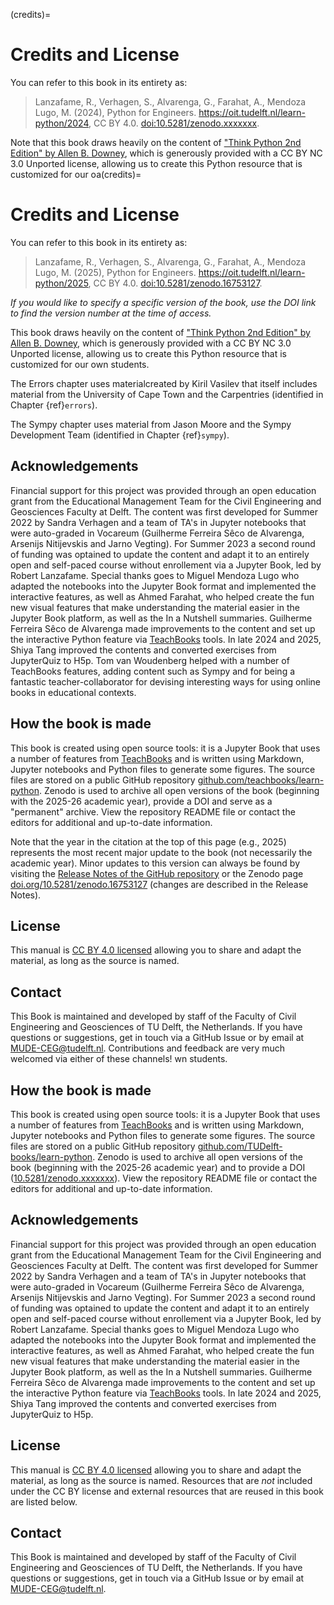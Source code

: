 (credits)=
# Credits and License

You can refer to this book in its entirety as:

> Lanzafame, R., Verhagen, S., Alvarenga, G., Farahat, A., Mendoza Lugo, M. (2024), Python for Engineers. https://oit.tudelft.nl/learn-python/2024, CC BY 4.0. [doi:10.5281/zenodo.xxxxxxx](https://doi.org/10.5281/zenodo.xxxxxxx).

Note that this book draws heavily on the content of ["Think Python 2nd Edition" by Allen B. Downey](https://greenteapress.com/wp/think-python-2e/), which is generously provided with a CC BY NC 3.0 Unported license, allowing us to create this Python resource that is customized for our oa(credits)=
# Credits and License

You can refer to this book in its entirety as:

> Lanzafame, R., Verhagen, S., Alvarenga, G., Farahat, A., Mendoza Lugo, M. (2025), Python for Engineers. https://oit.tudelft.nl/learn-python/2025, CC BY 4.0. [doi:10.5281/zenodo.16753127](https://doi.org/10.5281/zenodo.16753127).

_If you would like to specify a specific version of the book, use the DOI link to find the version number at the time of access._

This book draws heavily on the content of ["Think Python 2nd Edition" by Allen B. Downey](https://greenteapress.com/wp/think-python-2e/), which is generously provided with a CC BY NC 3.0 Unported license, allowing us to create this Python resource that is customized for our own students.

The Errors chapter uses materialcreated by Kiril Vasilev that itself includes material from the University of Cape Town and the Carpentries (identified in Chapter {ref}`errors`).

The Sympy chapter uses material from Jason Moore and the Sympy Development Team (identified in Chapter {ref}`sympy`).

## Acknowledgements

Financial support for this project was provided through an open education grant from the Educational Management Team for the Civil Engineering and Geosciences Faculty at Delft. The content was first developed for Summer 2022 by Sandra Verhagen and a team of TA's in Jupyter notebooks that were auto-graded in Vocareum (Guilherme Ferreira Sêco de Alvarenga, Arsenijs Nitijevskis and Jarno Vegting). For Summer 2023 a second round of funding was optained to update the content and adapt it to an entirely open and self-paced course without enrollement via a Jupyter Book, led by Robert Lanzafame. Special thanks goes to Miguel Mendoza Lugo who adapted the notebooks into the Jupyter Book format and implemented the interactive features, as well as Ahmed Farahat, who helped create the fun new visual features that make understanding the material easier in the Jupyter Book platform, as well as the In a Nutshell summaries. Guilherme Ferreira Sêco de Alvarenga made improvements to the content and set up the interactive Python feature via [TeachBooks](teachbooks.io) tools. In late 2024 and 2025, Shiya Tang improved the contents and converted exercises from JupyterQuiz to H5p. Tom van Woudenberg helped with a number of TeachBooks features, adding content such as Sympy and for being a fantastic teacher-collaborator for devising interesting ways for using online books in educational contexts.

## How the book is made

This book is created using open source tools: it is a Jupyter Book that uses a number of features from [TeachBooks](https://teachbooks.io/) and is written using Markdown, Jupyter notebooks and Python files to generate some figures. The source files are stored on a public GitHub repository [github.com/teachbooks/learn-python](https://github.com/teachbooks/learn-python). Zenodo is used to archive all open versions of the book (beginning with the 2025-26 academic year), provide a DOI and serve as a "permanent" archive.  View the repository README file or contact the editors for additional and up-to-date information.

Note that the year in the citation at the top of this page (e.g., 2025) represents the most recent major update to the book (not necessarily the academic year). Minor updates to this version can always be found by visiting the [Release Notes of the GitHub repository](https://github.com/TUDelft-books/learn-python/releases) or the Zenodo page [doi.org/10.5281/zenodo.16753127](https://doi.org/10.5281/zenodo.16753127) (changes are described in the Release Notes).

## License

This manual is [CC BY 4.0 licensed](https://creativecommons.org/licenses/by/4.0/) allowing you to share and adapt the material, as long as the source is named.

## Contact

This Book is maintained and developed by staff of the Faculty of Civil Engineering and Geosciences of TU Delft, the Netherlands. If you have questions or suggestions, get in touch via a GitHub Issue or by email at MUDE-CEG@tudelft.nl. Contributions and feedback are very much welcomed via either of these channels!
wn students.

## How the book is made

This book is created using open source tools: it is a Jupyter Book that uses a number of features from [TeachBooks](https://teachbooks.io/) and is written using Markdown, Jupyter notebooks and Python files to generate some figures. The source files are stored on a public GitHub repository [github.com/TUDelft-books/learn-python](https://github.com/TUDelft-books/learn-python). Zenodo is used to archive all open versions of the book (beginning with the 2025-26 academic year) and to provide a DOI ([10.5281/zenodo.xxxxxxx](https://doi.org/10.5281/zenodo.xxxxxxx)).  View the repository README file or contact the editors for additional and up-to-date information.

## Acknowledgements

Financial support for this project was provided through an open education grant from the Educational Management Team for the Civil Engineering and Geosciences Faculty at Delft. The content was first developed for Summer 2022 by Sandra Verhagen and a team of TA's in Jupyter notebooks that were auto-graded in Vocareum (Guilherme Ferreira Sêco de Alvarenga, Arsenijs Nitijevskis and Jarno Vegting). For Summer 2023 a second round of funding was optained to update the content and adapt it to an entirely open and self-paced course without enrollement via a Jupyter Book, led by Robert Lanzafame. Special thanks goes to Miguel Mendoza Lugo who adapted the notebooks into the Jupyter Book format and implemented the interactive features, as well as Ahmed Farahat, who helped create the fun new visual features that make understanding the material easier in the Jupyter Book platform, as well as the In a Nutshell summaries. Guilherme Ferreira Sêco de Alvarenga made improvements to the content and set up the interactive Python feature via [TeachBooks](teachbooks.io) tools. In late 2024 and 2025, Shiya Tang improved the contents and converted exercises from JupyterQuiz to H5p.

## License

This manual is [CC BY 4.0 licensed](https://creativecommons.org/licenses/by/4.0/) allowing you to share and adapt the material, as long as the source is named. Resources that are _not_ included under the CC BY license and external resources that are reused in this book are listed below.

## Contact

This Book is maintained and developed by staff of the Faculty of Civil Engineering and Geosciences of TU Delft, the Netherlands. If you have questions or suggestions, get in touch via a GitHub Issue or by email at MUDE-CEG@tudelft.nl.
